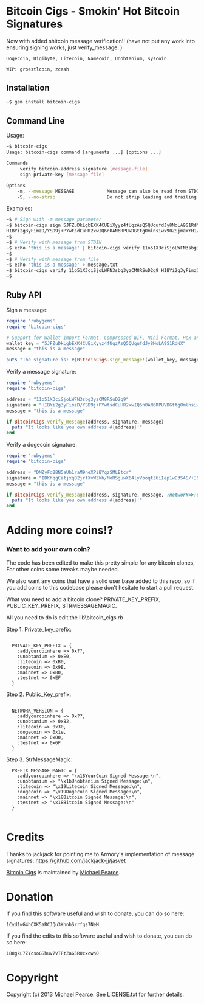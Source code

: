 # Bitcoin Cigs - Smokin' Hot Bitcoin Signatures
Now with added shitcoin message verification!! (have not put any work into ensuring signing works, just verify_message. )
```
Dogecoin, Digibyte, Litecoin, Namecoin, Unobtanium, syscoin

WIP: groestlcoin, zcash
```
## Installation

```sh
~$ gem install bitcoin-cigs
```

## Command Line

Usage:
```sh
~$ bitcoin-cigs 
Usage: bitcoin-cigs command [arguments ...] [options ...]

Commands
     verify bitcoin-address signature [message-file]
     sign private-key [message-file]

Options
    -m, --message MESSAGE            Message can also be read from STDIN
    -S, --no-strip                   Do not strip leading and trailing whitespace from message (stripped by default)
```

Examples:
```sh
~$ # Sign with -m message parameter
~$ bitcoin-cigs sign 5JFZuDkLgbEXK4CUEiXyyz4fUqzAsQ5QUqufdJy8MoLA9S1RdNX -m 'this is a message'
HIBYi2g3yFimzD/YSD9j+PYwtsdCuHR2xwIQ6n0AN6RPUVDGttgOmlnsiwx90ZSjmaWrH1/HwrINJbaP7eMA6V4=
~$ 
~$ # Verify with message from STDIN
~$ echo 'this is a message' | bitcoin-cigs verify 11o51X3ciSjoLWFN3sbg3yzCM8RSuD2q9 HIBYi2g3yFimzD/YSD9j+PYwtsdCuHR2xwIQ6n0AN6RPUVDGttgOmlnsiwx90ZSjmaWrH1/HwrINJbaP7eMA6V4=
~$ 
~$ # Verify with message from file
~$ echo 'this is a message' > message.txt
~$ bitcoin-cigs verify 11o51X3ciSjoLWFN3sbg3yzCM8RSuD2q9 HIBYi2g3yFimzD/YSD9j+PYwtsdCuHR2xwIQ6n0AN6RPUVDGttgOmlnsiwx90ZSjmaWrH1/HwrINJbaP7eMA6V4= message.txt
~$ 
```

## Ruby API

Sign a message:
```ruby
require 'rubygems'
require 'bitcoin-cigs'

# Support for Wallet Import Format, Compressed WIF, Mini Format, Hex and Base64 wallets
wallet_key = "5JFZuDkLgbEXK4CUEiXyyz4fUqzAsQ5QUqufdJy8MoLA9S1RdNX"
message = "this is a message"

puts "The signature is: #{BitcoinCigs.sign_message!(wallet_key, message)}"
```

Verify a message signature:
```ruby
require 'rubygems'
require 'bitcoin-cigs'

address = "11o51X3ciSjoLWFN3sbg3yzCM8RSuD2q9"
signature = "HIBYi2g3yFimzD/YSD9j+PYwtsdCuHR2xwIQ6n0AN6RPUVDGttgOmlnsiwx90ZSjmaWrH1/HwrINJbaP7eMA6V4="
message = "this is a message"

if BitcoinCigs.verify_message(address, signature, message)
  puts "It looks like you own address #{address}!"
end
```

Verify a dogecoin signature:
```ruby
require 'rubygems'
require 'bitcoin-cigs'

address = "DMZyFd2BN5aUh1raM9neXPiBYqzSMLEtcr"
signature = "IDKhqgCatjxqO2jrfXvWZkb/MoRSguwX64lyVooqtZ6iIep1wD3S4S/+I5ROvI/xZtfRwz5T2+IqW9zGGXOXT70="
message = "this is a message"

if BitcoinCigs.verify_message(address, signature, message, :network=>:dogecoin)
  puts "It looks like you own address #{address}!"
end
```
# Adding more coins!?

### Want to add your own coin?

The code has been edited to make this pretty simple for any bitcoin clones, For other coins some tweaks maybe needed.

We also want any coins that have a solid user base added to this repo, so if you add coins to this codebase please don't hesitate to start a pull request.

What you need to add a bitcoin clone? PRIVATE_KEY_PREFIX, PUBLIC_KEY_PREFIX, STRMESSAGEMAGIC.

All you need to do is edit the lib\bitcoin_cigs.rb

Step 1. Private_key_prefix:
```

  PRIVATE_KEY_PREFIX = {
    :addyourcoinhere => 0x??,
    :unobtanium => 0xE0,
    :litecoin => 0xB0,
    :dogecoin => 0x9E,
    :mainnet => 0x80,
    :testnet => 0xEF
  }
```
Step 2. Public_Key_prefix:
``` 

  NETWORK_VERSION = {
    :addyourcoinhere => 0x??,
    :unobtanium => 0x82,
    :litecoin => 0x30,
    :dogecoin => 0x1e,
    :mainnet => 0x00,
    :testnet => 0x6F
  }
```
Step 3. StrMessageMagic:
```  
  PREFIX_MESSAGE_MAGIC = {
    :addyourcoinhere => "\x18YourCoin Signed Message:\n",
    :unobtanium => "\x1bUnobtanium Signed Message:\n",
    :litecoin => "\x19Litecoin Signed Message:\n",
    :dogecoin => "\x19Dogecoin Signed Message:\n",
    :mainnet => "\x18Bitcoin Signed Message:\n",
    :testnet => "\x18Bitcoin Signed Message:\n"
  }
  
```


# Credits

Thanks to jackjack for pointing me to Armory's implementation of message signatures:
https://github.com/jackjack-jj/jasvet

[Bitcoin Cigs](https://github.com/michaelgpearce/bitcoin-cigs) is maintained by [Michael Pearce](https://github.com/michaelgpearce).

# Donation

If you find this software useful and wish to donate, you can do so here:
```
1Cyd1wG4hCXK5aRCJQu3KnnhSrrfgs7NeM
```
If you find the edits to this software useful and wish to donate, you can do so here:
```
188gkL7ZYcsoGShuv7VTFtZaG5RUcxcwhQ
```

# Copyright

Copyright (c) 2013 Michael Pearce. See LICENSE.txt for further details.

